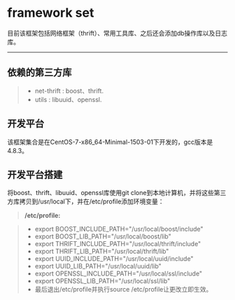 framework set
===================


目前该框架包括网络框架（thrift）、常用工具库、之后还会添加db操作库以及日志库。

----------


依赖的第三方库
-------------

> - net-thrift : boost、thrift.
> - utils : libuuid、openssl.

开发平台
-------------

该框架集合是在CentOS-7-x86_64-Minimal-1503-01下开发的，gcc版本是4.8.3。


开发平台搭建
-------------

将boost、thrift、libuuid、openssl库使用git clone到本地计算机，并将这些第三方库拷贝到/usr/local下，并在/etc/profile添加环境变量：

> **/etc/profile:**

> - export BOOST_INCLUDE_PATH="/usr/local/boost/include"
> - export BOOST_LIB_PATH="/usr/local/boost/lib"
> - export THRIFT_INCLUDE_PATH="/usr/local/thrift/include"
> - export THRIFT_LIB_PATH="/usr/local/thrift/lib"
> - export UUID_INCLUDE_PATH="/usr/local/uuid/include"
> - export UUID_LIB_PATH="/usr/local/uuid/lib"
> - export OPENSSL_INCLUDE_PATH="/usr/local/ssl/include"
> - export OPENSSL_LIB_PATH="/usr/local/ssl/lib"
> - 最后退出/etc/profile并执行source /etc/profile让更改立即生效。
